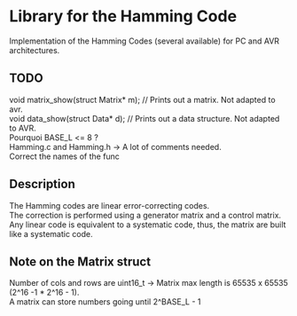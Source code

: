 Library for the Hamming Code
============================
Implementation of the Hamming Codes (several available) for PC and AVR architectures.  

TODO
----
void matrix_show(struct Matrix* m);	// Prints out a matrix. Not adapted to avr.  
void data_show(struct Data* d);     // Prints out a data structure. Not adapted to AVR.  
Pourquoi BASE_L <= 8 ?  
Hamming.c and Hamming.h -> A lot of comments needed.  
Correct the names of the func  

Description
----------
The Hamming codes are linear error-correcting codes.   
The correction is performed using a generator matrix and a control matrix.  
Any linear code is equivalent to a systematic code, thus, the matrix are built like a systematic code.  

Note on the Matrix struct
-------------------------
Number of cols and rows are uint16_t -> Matrix max length is 65535 x 65535 (2^16 -1 * 2^16 - 1).  
A matrix can store numbers going until 2^BASE_L - 1  